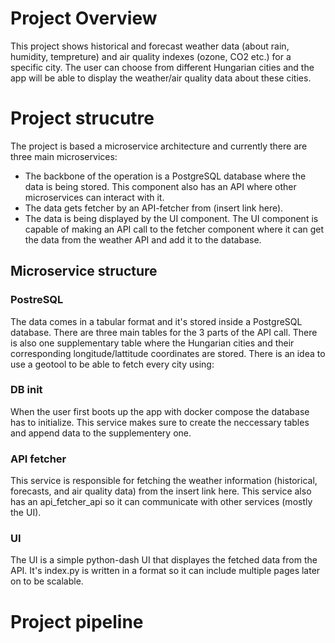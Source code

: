 # Project Overview

This project shows historical and forecast weather data (about rain, humidity, tempreture) and air quality indexes (ozone, CO2 etc.) for a specific city. The user can choose from different Hungarian cities and the app will be able to display the weather/air quality data about these cities. 

# Project strucutre

The project is based a microservice architecture and currently there are three main microservices:
- The backbone of the operation is a PostgreSQL database where the data is being stored. This component also has an API where other microservices can interact with it. 
- The data gets fetcher by an API-fetcher from (insert link here).
- The data is being displayed by the UI component. The UI component is capable of making an API call to the fetcher component where it can get the data from the weather API and add it to the database.

## Microservice structure
### PostreSQL
The data comes in a tabular format and it's stored inside a PostgreSQL database. There are three main tables for the 3 parts of the API call. There is also one supplementary table where the Hungarian cities and their corresponding longitude/lattitude coordinates are stored. There is an idea to use a geotool to be able to fetch every city using: 
### DB init
When the user first boots up the app with docker compose the database has to initialize. This service makes sure to create the neccessary tables and append data to the supplementery one. 
### API fetcher
This service is responsible for fetching the weather information (historical, forecasts, and air quality data) from the insert link here.
This service also has an api_fetcher_api so it can communicate with other services (mostly the UI). 
### UI
The UI is a simple python-dash UI that displayes the fetched data from the API. It's index.py is written in a format so it can include multiple pages later on to be scalable. 
# Project pipeline

